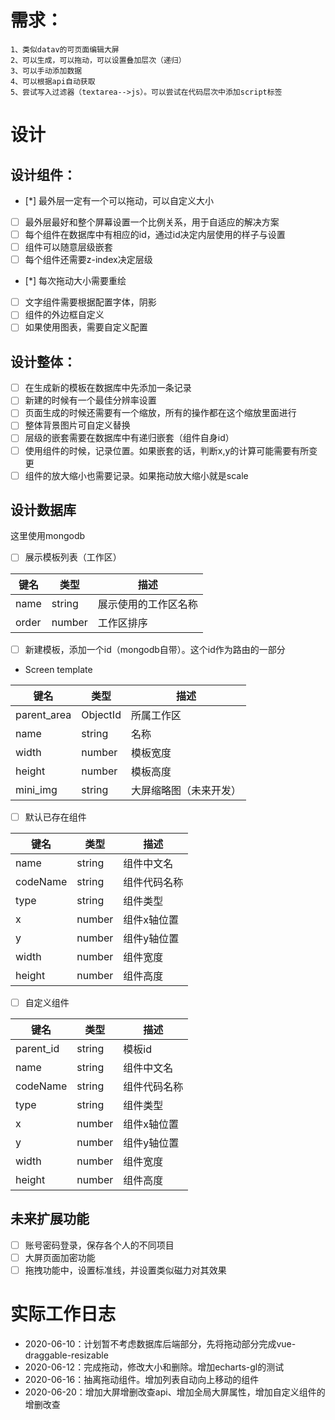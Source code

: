 # 需求：
    1、类似datav的可页面编辑大屏
    2、可以生成，可以拖动，可以设置叠加层次（递归）
    3、可以手动添加数据
    4、可以根据api自动获取
    5、尝试写入过滤器（textarea-->js）。可以尝试在代码层次中添加script标签

# 设计
## 设计组件：
 - [*] 最外层一定有一个可以拖动，可以自定义大小
 - [ ] 最外层最好和整个屏幕设置一个比例关系，用于自适应的解决方案
 - [ ] 每个组件在数据库中有相应的id，通过id决定内层使用的样子与设置
 - [ ] 组件可以随意层级嵌套
 - [ ] 每个组件还需要z-index决定层级
 - [*] 每次拖动大小需要重绘
 - [ ] 文字组件需要根据配置字体，阴影
 - [ ] 组件的外边框自定义
 - [ ] 如果使用图表，需要自定义配置

## 设计整体：
 - [ ] 在生成新的模板在数据库中先添加一条记录
 - [ ] 新建的时候有一个最佳分辨率设置
 - [ ] 页面生成的时候还需要有一个缩放，所有的操作都在这个缩放里面进行
 - [ ] 整体背景图片可自定义替换
 - [ ] 层级的嵌套需要在数据库中有递归嵌套（组件自身id）
 - [ ] 使用组件的时候，记录位置。如果嵌套的话，判断x,y的计算可能需要有所变更
 - [ ] 组件的放大缩小也需要记录。如果拖动放大缩小就是scale

## 设计数据库
这里使用mongodb
- [ ] 展示模板列表（工作区）

| 键名  | 类型   | 描述                 |
| ----- | ------ | -------------------- |
| name  | string | 展示使用的工作区名称 |
| order | number | 工作区排序           |


- [ ] 新建模板，添加一个id（mongodb自带）。这个id作为路由的一部分
- Screen template

| 键名        | 类型     | 描述                   |
| ----------- | -------- | ---------------------- |
| parent_area | ObjectId | 所属工作区             |
| name        | string   | 名称                   |
| width       | number   | 模板宽度               |
| height      | number   | 模板高度               |
| mini_img    | string   | 大屏缩略图（未来开发） |


- [ ] 默认已存在组件

| 键名     | 类型   | 描述         |
| -------- | ------ | ------------ |
| name     | string | 组件中文名   |
| codeName | string | 组件代码名称 |
| type     | string | 组件类型     |
| x        | number | 组件x轴位置  |
| y        | number | 组件y轴位置  |
| width    | number | 组件宽度     |
| height   | number | 组件高度     |

- [ ] 自定义组件

| 键名      | 类型   | 描述         |
| --------- | ------ | ------------ |
| parent_id | string | 模板id       |
| name      | string | 组件中文名   |
| codeName  | string | 组件代码名称 |
| type      | string | 组件类型     |
| x         | number | 组件x轴位置  |
| y         | number | 组件y轴位置  |
| width     | number | 组件宽度     |
| height    | number | 组件高度     |

## 未来扩展功能
 - [ ] 账号密码登录，保存各个人的不同项目
 - [ ] 大屏页面加密功能
 - [ ] 拖拽功能中，设置标准线，并设置类似磁力对其效果

# 实际工作日志
- 2020-06-10：计划暂不考虑数据库后端部分，先将拖动部分完成vue-draggable-resizable
- 2020-06-12：完成拖动，修改大小和删除。增加echarts-gl的测试
- 2020-06-16：抽离拖动组件。增加列表自动向上移动的组件
- 2020-06-20：增加大屏增删改查api、增加全局大屏属性，增加自定义组件的增删改查